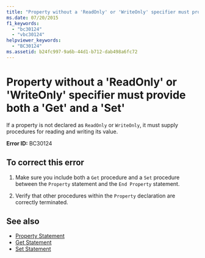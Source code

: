 ```yaml
---
title: "Property without a 'ReadOnly' or 'WriteOnly' specifier must provide both a 'Get' and a 'Set'"
ms.date: 07/20/2015
f1_keywords: 
  - "bc30124"
  - "vbc30124"
helpviewer_keywords: 
  - "BC30124"
ms.assetid: b24fc997-9a6b-44d1-b712-dab498a6fc72
---
```

# Property without a 'ReadOnly' or 'WriteOnly' specifier must provide both a 'Get' and a 'Set'
If a property is not declared as `ReadOnly` or `WriteOnly`, it must supply procedures for reading and writing its value.  
  
 **Error ID:** BC30124  
  
## To correct this error  
  
1.  Make sure you include both a `Get` procedure and a `Set` procedure between the `Property` statement and the `End Property` statement.  
  
2.  Verify that other procedures within the `Property` declaration are correctly terminated.  
  
## See also
- [Property Statement](../../visual-basic/language-reference/statements/property-statement.md)
- [Get Statement](../../visual-basic/language-reference/statements/get-statement.md)
- [Set Statement](../../visual-basic/language-reference/statements/set-statement.md)
